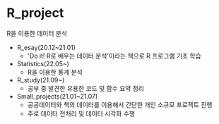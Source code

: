 # R_project
R을 이용한 데이터 분석

- R_esay(20.12~21.01)
  - 'Do it! R로 배우는 데이터 분석'이라는 책으로 R 프로그램 기초 학습
- Statistics(22.05~)
  - R을 이용한 통계 분석
- R_study(21.09~)
  - 공부 중 발견한 유용한 코드 및 함수 요약 정리
- Small_projects(21.01~21.07)
  - 공공데이터와 책의 데이터를 이용해서 간단한 개인 소규모 프로젝트 진행
  - 주로 데이터 전처리 및 데이터 시각화 수행
